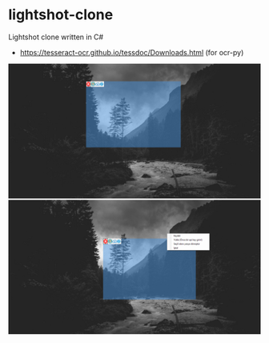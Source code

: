 # lightshot-clone
Lightshot clone written in C#

- https://tesseract-ocr.github.io/tessdoc/Downloads.html (for ocr-py)
 
![](https://raw.githubusercontent.com/0xmessier/lightshot-clone/main/ss/Screenshot_1.png)
![](https://raw.githubusercontent.com/0xmessier/lightshot-clone/main/ss/Screenshot_2.png)
